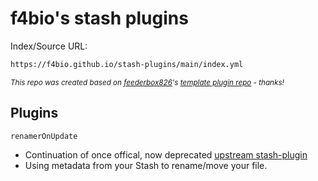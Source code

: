 # f4bio's stash plugins

Index/Source URL:

```bash
https://f4bio.github.io/stash-plugins/main/index.yml
```

<small>_This repo was created based on [feederbox826](https://github.com/feederbox826)'s [template plugin repo](https://github.com/feederbox826/plugins) - thanks!_</small>

## Plugins

`renamerOnUpdate`

- Continuation of once offical, now deprecated [upstream stash-plugin](https://github.com/stashapp/CommunityScripts/tree/main/archive/renamerOnUpdate)
- Using metadata from your Stash to rename/move your file.
